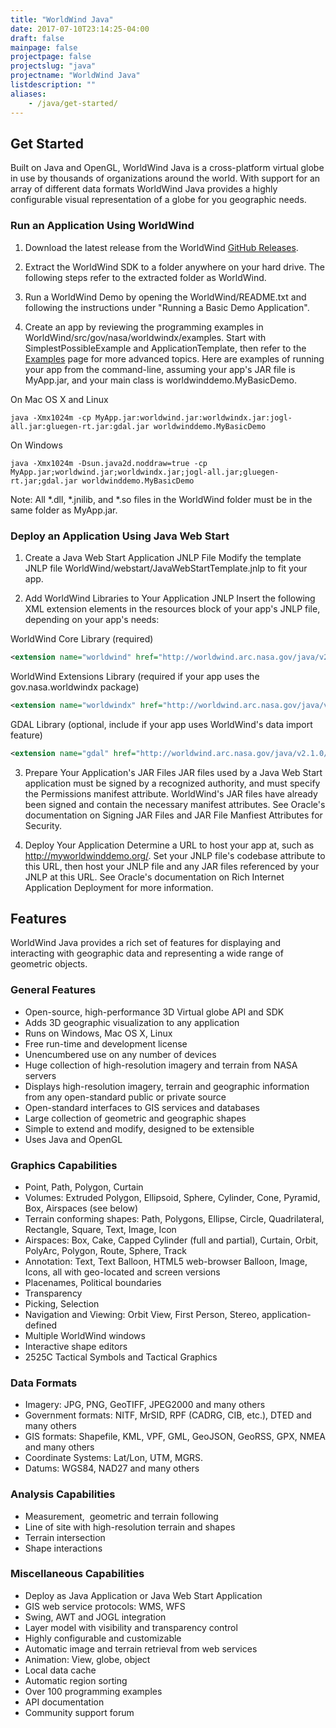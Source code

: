 ```yaml
---
title: "WorldWind Java"
date: 2017-07-10T23:14:25-04:00
draft: false
mainpage: false
projectpage: false
projectslug: "java"
projectname: "WorldWind Java"
listdescription: ""
aliases:
    - /java/get-started/
---
```


## Get Started

Built on Java and OpenGL, WorldWind Java is a cross-platform virtual globe in use by thousands of organizations around the world. With support for an array of different data formats WorldWind Java provides a highly configurable visual representation of a globe for you geographic needs.

### Run an Application Using WorldWind

1. Download the latest release from the WorldWind [GitHub Releases](https://github.com/NASAWorldWind/WorldWindJava/releases).

2. Extract the WorldWind SDK to a folder anywhere on your hard drive. The following steps refer to the extracted folder as WorldWind.

3. Run a WorldWind Demo by opening the WorldWind/README.txt and following the instructions under "Running a Basic Demo Application".

4. Create an app by reviewing the programming examples in WorldWind/src/gov/nasa/worldwindx/examples. Start with SimplestPossibleExample and ApplicationTemplate, then refer to the [Examples](/java/examples/) page for more advanced topics. Here are examples of running your app from the command-line, assuming your app's JAR file is MyApp.jar, and your main class is worldwinddemo.MyBasicDemo.

On Mac OS X and Linux

```
java -Xmx1024m -cp MyApp.jar:worldwind.jar:worldwindx.jar:jogl-all.jar:gluegen-rt.jar:gdal.jar worldwinddemo.MyBasicDemo
```

On Windows

```
java -Xmx1024m -Dsun.java2d.noddraw=true -cp MyApp.jar;worldwind.jar;worldwindx.jar;jogl-all.jar;gluegen-rt.jar;gdal.jar worldwinddemo.MyBasicDemo
```

Note: All *.dll, *.jnilib, and *.so files in the WorldWind folder must be in the same folder as MyApp.jar.

### Deploy an Application Using Java Web Start

1. Create a Java Web Start Application JNLP File
Modify the template JNLP file WorldWind/webstart/JavaWebStartTemplate.jnlp to fit your app.

2. Add WorldWind Libraries to Your Application JNLP
Insert the following XML extension elements in the resources block of your app's JNLP file, depending on your app's needs:

WorldWind Core Library (required)

```xml
<extension name="worldwind" href="http://worldwind.arc.nasa.gov/java/v2.1.0/webstart/worldwind.jnlp"/>
```

WorldWind Extensions Library (required if your app uses the gov.nasa.worldwindx package)

```xml
<extension name="worldwindx" href="http://worldwind.arc.nasa.gov/java/v2.1.0/webstart/worldwindx.jnlp"/>
```

GDAL Library (optional, include if your app uses WorldWind's data import feature)

```xml
<extension name="gdal" href="http://worldwind.arc.nasa.gov/java/v2.1.0/webstart/gdal.jnlp"/>
```

3. Prepare Your Application's JAR Files
JAR files used by a Java Web Start application must be signed by a recognized authority, and must specify the Permissions manifest attribute. WorldWind's JAR files have already been signed and contain the necessary manifest attributes. See Oracle's documentation on Signing JAR Files and JAR File Manfiest Attributes for Security.

4. Deploy Your Application
Determine a URL to host your app at, such as http://myworldwinddemo.org/. Set your JNLP file's codebase attribute to this URL, then host your JNLP file and any JAR files referenced by your JNLP at this URL. See Oracle's documentation on Rich Internet Application Deployment for more information.

## Features

WorldWind Java provides a rich set of features for displaying and interacting with geographic data and representing a wide range of geometric objects.

### General Features
- Open-source, high-performance 3D Virtual globe API and SDK
- Adds 3D geographic visualization to any application
- Runs on Windows, Mac OS X, Linux
- Free run-time and development license
- Unencumbered use on any number of devices
- Huge collection of high-resolution imagery and terrain from NASA servers
- Displays high-resolution imagery, terrain and geographic information from any open-standard public or private source
- Open-standard interfaces to GIS services and databases
- Large collection of geometric and geographic shapes
- Simple to extend and modify, designed to be extensible
- Uses Java and OpenGL

### Graphics Capabilities
- Point, Path, Polygon, Curtain
- Volumes: Extruded Polygon, Ellipsoid, Sphere, Cylinder, Cone, Pyramid, Box, Airspaces (see below)
- Terrain conforming shapes: Path, Polygons, Ellipse, Circle, Quadrilateral, Rectangle, Square, Text, Image, Icon
- Airspaces: Box, Cake, Capped Cylinder (full and partial), Curtain, Orbit, PolyArc, Polygon, Route, Sphere, Track
- Annotation: Text, Text Balloon, HTML5 web-browser Balloon, Image, Icons, all with geo-located and screen versions
- Placenames, Political boundaries
- Transparency
- Picking, Selection
- Navigation and Viewing: Orbit View, First Person, Stereo, application-defined
- Multiple WorldWind windows
- Interactive shape editors
- 2525C Tactical Symbols and Tactical Graphics

### Data Formats
- Imagery: JPG, PNG, GeoTIFF, JPEG2000 and many others
- Government formats: NITF, MrSID, RPF (CADRG, CIB, etc.), DTED and many others
- GIS formats: Shapefile, KML, VPF, GML, GeoJSON, GeoRSS, GPX, NMEA and many others
- Coordinate Systems: Lat/Lon, UTM, MGRS.
- Datums: WGS84, NAD27 and many others

### Analysis Capabilities
- Measurement,  geometric and terrain following
- Line of site with high-resolution terrain and shapes
- Terrain intersection
- Shape interactions

### Miscellaneous Capabilities
- Deploy as Java Application or Java Web Start Application
- GIS web service protocols: WMS, WFS
- Swing, AWT and JOGL integration
- Layer model with visibility and transparency control
- Highly configurable and customizable
- Automatic image and terrain retrieval from web services
- Animation: View, globe, object
- Local data cache
- Automatic region sorting
- Over 100 programming examples
- API documentation
- Community support forum